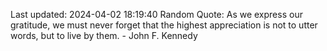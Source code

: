 Last updated: 2024-04-02 18:19:40
Random Quote: As we express our gratitude, we must never forget that the highest appreciation is not to utter words, but to live by them. - John F. Kennedy